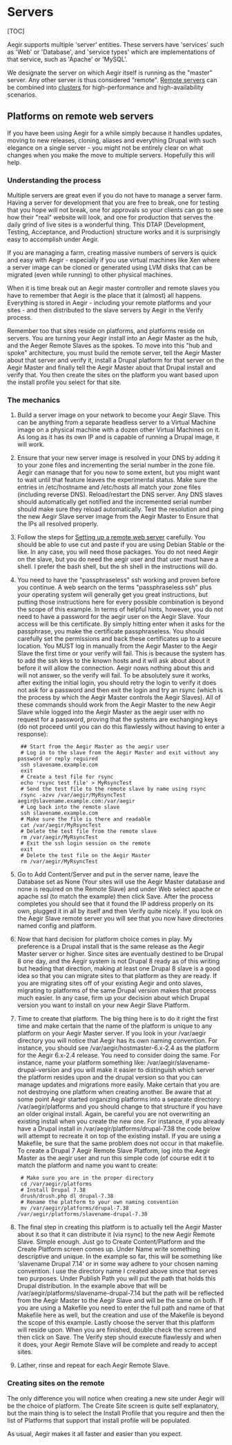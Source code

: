 Servers
=======

[TOC]

Aegir supports multiple 'server' entities. These servers have 'services' such as 'Web' or 'Database', and 'service types' which are implementations of that service, such as 'Apache' or 'MySQL'.

We designate the server on which Aegir itself is running as the "master" server. Any other server is thus considered "remote". [Remote servers](/usage/servers/remote-servers/) can be combined into [clusters](/usage/servers/clustering/) for high-performance and high-availability scenarios.


Platforms on remote web servers
-------------------------------

If you have been using Aegir for a while simply because it handles updates, moving to new releases, cloning, aliases and everything Drupal with such elegance on a single server - you might not be entirely clear on what changes when you make the move to multiple servers. Hopefully this will help.

### Understanding the process

Multiple servers are great even if you do not have to manage a server farm. Having a server for development that you are free to break, one for testing that you hope will not break, one for approvals so your clients can go to see how their "real" website will look, and one for production that serves the daily grind of live sites is a wonderful thing. This DTAP (Development, Testing, Acceptance, and Production) structure works and it is surprisingly easy to accomplish under Aegir.

If you are managing a farm, creating massive numbers of servers is quick and easy with Aegir - especially if you use virtual machines like Xen where a server image can be cloned or generated using LVM disks that can be migrated (even while running) to other physical machines.

When it is time break out an Aegir master controller and remote slaves you have to remember that Aegir is the place that it (almost) all happens. Everything is stored in Aegir - including your remote platforms and your sites - and then distributed to the slave servers by Aegir in the Verify process.

Remember too that sites reside on platforms, and platforms reside on servers. You are turning your Aegir install into an Aegir Master as the hub, and the Aeger Remote Slaves as the spokes. To move into this "hub and spoke" architecture, you must build the remote server, tell the Aegir Master about that server and verify it, install a Drupal platform for that server on the Aegir Master and finally tell the Aegir Master about that Drupal install and verify that. You then create the sites on the platform you want based upon the install profile you select for that site.

### The mechanics

1. Build a server image on your network to become your Aegir Slave. This can be anything from a separate headless server to a Virtual Machine image on a physical machine with a dozen other Virtual Machines on it. As long as it has its own IP and is capable of running a Drupal image, it will work.

2. Ensure that your new server image is resolved in your DNS by adding it to your zone files and incrementing the serial number in the zone file. Aegir can manage that for you now to some extent, but you might want to wait until that feature leaves the experimental status. Make sure the entries in /etc/hostname and /etc/hosts all match your zone files (including reverse DNS). Reload/restart the DNS server. Any DNS slaves should automatically get notified and the incremented serial number should make sure they reload automatically. Test the resolution and ping the new Aegir Slave server image from the Aegir Master to Ensure that the IPs all resolved properly.

3. Follow the steps for [Setting up a remote web server](remote-servers.md) carefully. You should be able to use cut and paste if you are using Debian Stable or the like. In any case, you will need those packages. You do not need Aegir on the slave, but you do need the aegir user and that user must have a shell. I prefer the bash shell, but the sh shell in the instructions will do.

4. You need to have the "passphraseless" ssh working and proven before you continue. A web search on the terms "passphraseless ssh" plus your operating system will generally get you great instructions, but putting those instructions here for every possible combination is beyond the scope of this example. In terms of helpful hints, however, you do not need to have a password for the aegir user on the Aegir Slave. Your access will be this certificate. By simply hitting enter when it asks for the passphrase, you make the certificate passphraseless. You should carefully set the permissions and back these certificates up to a secure location. You MUST log in manually from the Aegir Master to the Aegir Slave the first time or your verify will fail. This is because the system has to add the ssh keys to the known hosts and it will ask about about it before it will allow the connection. Aegir nows nothing about this and will not answer, so the verify will fail. To be absolutely sure it works, after exiting the initial login, you should retry the login to verify it does not ask for a password and then exit the login and try an rsync (which is the process by which the Aegir Master controls the Aegir Slaves). All of these commands should work from the Aegir Master to the new Aegir Slave while logged into the Aegir Master as the aegir user with no request for a password, proving that the systems are exchanging keys (do not proceed until you can do this flawlessly without having to enter a response):

        ## Start from the Aegir Master as the aegir user
	    # Log in to the slave from the Aegir Master and exit without any password or reply required
	    ssh slavename.example.com
	    exit
		# Create a test file for rsync
		echo 'rsync test file' > MyRsyncTest
		# Send the test file to the remote slave by name using rsync
		rsync -azvv /var/aegir/MyRsyncTest aegir@slavename.example.com:/var/aegir
		# Log back into the remote slave
		ssh slavename.example.com
		# Make sure the file is there and readable
		cat /var/aegir/MyRsyncTest
		# Delete the test file from the remote slave
		rm /var/aegir/MyRsyncTest
		# Exit the ssh login session on the remote
		exit
		# Delete the test file on the Aegir Master
		rm /var/aegir/MyRsyncTest

5. Go to Add Content/Server and put in the server name, leave the Database set as None (Your sites will use the Aegir Master database and none is required on the Remote Slave) and under Web select apache or apache ssl (to match the example) then click Save. After the process completes you should see that it found the IP address properly on its own, plugged it in all by itself and then Verify quite nicely. If you look on the Aegir Slave remote server you will see that you now have directories named config and platform.

6. Now that hard decision for platform choice comes in play. My preference is a Drupal install that is the same release as the Aegir Master server or higher. Since sites are eventually destined to be Drupal 8 one day, and the Aegir system is not Drupal 8 ready as of this writing but heading that direction, making at least one Drupal 8 slave is a good idea so that you can migrate sites to that platform as they are ready. If you are migrating sites off of your existing Aegir and onto slaves, migrating to platforms of the same Drupal version makes that process much easier. In any case, firm up your decision about which Drupal version you want to install on your new Aegir Slave Platform.

7. Time to create that platform. The big thing here is to do it right the first time and make certain that the name of the platform is unique to any platform on your Aegir Master server. If you look in your /var/aegir directory you will notice that Aegir has its own naming convention. For instance, you should see /var/aegir/hostmaster-6.x-2.4 as the platform for the Aegir 6.x-2.4 release. You need to consider doing the same. For instance, name your platform something like: /var/aegir/slavename-drupal-version and you will make it easier to distinguish which server the platform resides upon and the drupal version so that you can manage updates and migrations more easily. Make certain that you are not destroying one platform when creating another. Be aware that at some point Aegir started organizing platforms into a separate directory: /var/aegir/platforms and you should change to that structure if you have an older original install. Again, be careful you are not overwriting an existing install when you create the new one. For instance, if you already have a Drupal install in /var/aegir/platforms/drupal-7.38 the code below will attempt to recreate it on top of the existing install. If you are using a Makefile, be sure that the same problem does not occur in that makefile. To create a Drupal 7 Aegir Remote Slave Platform, log into the Aegir Master as the aegir user and run this simple code (of course edit it to match the platform and name you want to create:

		# Make sure you are in the proper directory
		cd /var/aegir/platforms
		# Install Drupal 7.38
		drush/drush.php dl drupal-7.38
		# Rename the platform to your own naming convention
		mv /var/aegir/platforms/drupal-7.38 /var/aegir/platforms/slavename-drupal-7.38

8. The final step in creating this platform is to actually tell the Aegir Master about it so that it can distribute it (via rsync) to the new Aegir Remote Slave. Simple enough. Just go to Create Content/Platform and the Create Platform screen comes up. Under Name write something descriptive and unique. In the example so far, this will be something like 'slavename Drupal 7.14' or in some way adhere to your chosen naming convention. I use the directory name I created above since that serves two purposes. Under Publish Path you will put the path that holds this Drupal distribution. In the example above that will be /var/aegir/platforms/slavename-drupal-7.14 but the path will be reflected from the Aegir Master to the Aegir Slave and will be the same on both. If you are using a Makefile you need to enter the full path and name of that Makefile here as well, but the creation and use of the Makefile is beyond the scope of this example. Lastly choose the server that this platform will reside upon. When you are finished, double check the screen and then click on Save. The Verify step should execute flawlessly and when it does, your Aegir Remote Slave will be complete and ready to accept sites.

9. Lather, rinse and repeat for each Aegir Remote Slave.

### Creating sites on the remote

The only difference you will notice when creating a new site under Aegir will be the choice of platform. The Create Site screen is quite self explanatory, but the main thing is to select the Install Profile that you require and then the list of Platforms that support that install profile will be populated.

As usual, Aegir makes it all faster and easier than you expect.
